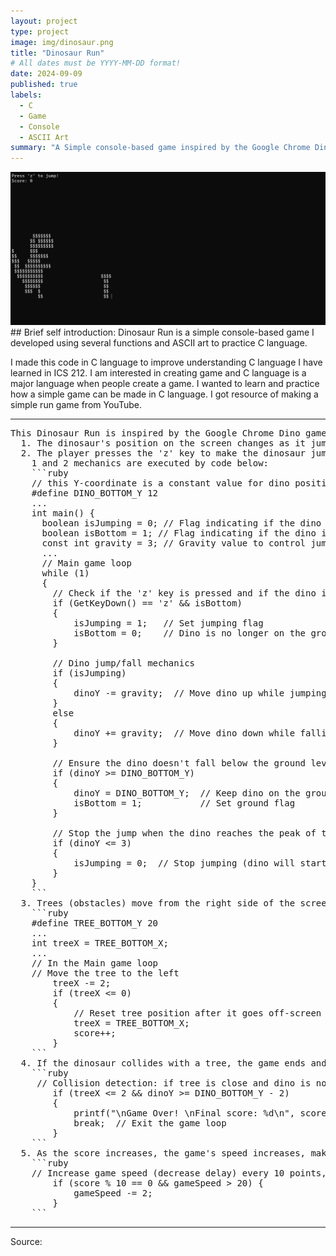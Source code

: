 ```yaml
---
layout: project
type: project
image: img/dinosaur.png
title: "Dinosaur Run"
# All dates must be YYYY-MM-DD format!
date: 2024-09-09
published: true
labels:
  - C
  - Game
  - Console
  - ASCII Art
summary: "A Simple console-based game inspired by the Google Chrome Dino game."
---
```



<img class="img-fluid" src="../img/dino_header.png">
## Brief self introduction: 
Dinosaur Run is a simple console-based game I developed using several functions and ASCII art to practice C language. 

I made this code in C language to improve understanding C language I have learned in ICS 212. I am interested in creating game and C language is a major language when people create a game. I wanted to learn and practice how a simple game can be made in C language. I got resource of making a simple run game from YouTube. 

<hr>

<pre>
This Dinosaur Run is inspired by the Google Chrome Dino game where the player controls a dinosaur that must jump over obstacles (represented as trees). Mechanics that the game has are described with the following codes :
  1. The dinosaur's position on the screen changes as it jumps and falls back due to gravity.
  2. The player presses the 'z' key to make the dinosaur jump.
    1 and 2 mechanics are executed by code below:
    ```ruby
    // this Y-coordinate is a constant value for dino position where the dino lands (ground level)
    #define DINO_BOTTOM_Y 12
    ...
    int main() {
      boolean isJumping = 0; // Flag indicating if the dino is jumping
      boolean isBottom = 1; // Flag indicating if the dino is on the ground
      const int gravity = 3; // Gravity value to control jump or false speed
      ...
      // Main game loop
      while (1)
      {
        // Check if the 'z' key is pressed and if the dino is on the ground
        if (GetKeyDown() == 'z' && isBottom)
        {
            isJumping = 1;   // Set jumping flag
            isBottom = 0;    // Dino is no longer on the ground
        }

        // Dino jump/fall mechanics
        if (isJumping)
        {
            dinoY -= gravity;  // Move dino up while jumping
        }
        else
        {
            dinoY += gravity;  // Move dino down while falling
        }

        // Ensure the dino doesn't fall below the ground level
        if (dinoY >= DINO_BOTTOM_Y)
        {
            dinoY = DINO_BOTTOM_Y;  // Keep dino on the ground
            isBottom = 1;           // Set ground flag
        }

        // Stop the jump when the dino reaches the peak of the jump
        if (dinoY <= 3)
        {
            isJumping = 0;  // Stop jumping (dino will start falling)
        }
    }
    ```
  3. Trees (obstacles) move from the right side of the screen to the left.
    ```ruby
    #define TREE_BOTTOM_Y 20
    ...
    int treeX = TREE_BOTTOM_X;
    ...
    // In the Main game loop
    // Move the tree to the left
        treeX -= 2;
        if (treeX <= 0) 
        {
            // Reset tree position after it goes off-screen
            treeX = TREE_BOTTOM_X; 
            score++;             
        }
    ```
  4. If the dinosaur collides with a tree, the game ends and displays a "Game Over" message along with the final score.
    ```ruby
     // Collision detection: if tree is close and dino is not high enough, game over
        if (treeX <= 2 && dinoY >= DINO_BOTTOM_Y - 2)
        {
            printf("\nGame Over! \nFinal score: %d\n", score);  // Display final score
            break;  // Exit the game loop
        }
    ```
  5. As the score increases, the game's speed increases, making it progressively faster. 
    ```ruby
    // Increase game speed (decrease delay) every 10 points, making the game harder
        if (score % 10 == 0 && gameSpeed > 20) {
            gameSpeed -= 2;
        }
    ```
</pre>

<hr>

Source: 
